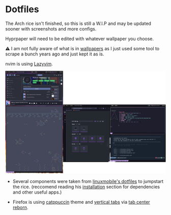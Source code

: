 # Dotfiles

The Arch rice isn't finished, so this is still a W.I.P and may be updated sooner with screenshots and more configs.

Hyprpaper will need to be edited with whatever wallpaper you choose.

⚠️ I am not fully aware of what is in [wallpapers](./config/wallpapers/) as I just used some tool to scrape a bunch years ago and just kept it as is.

nvim is using [Lazyvim](https://lazyvim.org).

![](./assets/screencapture.png)

- Several components were taken from [linuxmobile's dotfiles](https://github.com/linuxmobile/hyprland-dots) to jumpstart the rice. (reccomend reading his [installation](https://github.com/linuxmobile/hyprland-dots#installation-arch-based-only) section for dependencies and other useful apps.)

- Firefox is using [catppuccin](https://github.com/catppuccin/firefox) theme and [vertical tabs](https://github.com/ranmaru22/firefox-vertical-tabs) via [tab center reborn](https://addons.mozilla.org/en-US/firefox/addon/tabcenter-reborn/).
